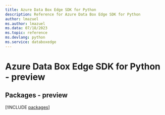 ```yaml
---
title: Azure Data Box Edge SDK for Python
description: Reference for Azure Data Box Edge SDK for Python
author: lmazuel
ms.author: lmazuel
ms.data: 07/18/2023
ms.topic: reference
ms.devlang: python
ms.service: databoxedge
---
```

# Azure Data Box Edge SDK for Python - preview
## Packages - preview
[!INCLUDE [packages](data-box-edge-index.md)]